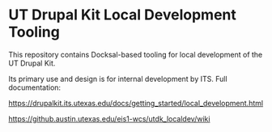 # UT Drupal Kit Local Development Tooling

This repository contains Docksal-based tooling for local development of the UT Drupal Kit.

Its primary use and design is for internal development by ITS. Full documentation:

https://drupalkit.its.utexas.edu/docs/getting_started/local_development.html

https://github.austin.utexas.edu/eis1-wcs/utdk_localdev/wiki
